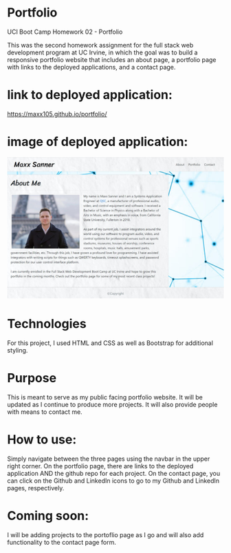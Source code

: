 # Portfolio
UCI Boot Camp Homework 02 - Portfolio

This was the second homework assignment for the full stack web development program at UC Irvine, in which the goal was to build a responsive portfolio website that includes an about page, a portfolio page with links to the deployed applications, and a contact page.

# link to deployed application:
https://maxx105.github.io/portfolio/

# image of deployed application:
![deployed application](Assets/deployed_app.JPG)

# Technologies
For this project, I used HTML and CSS as well as Bootstrap for additional styling.

# Purpose
This is meant to serve as my public facing portfolio website. It will be updated as I continue to produce more projects. It will also provide people with means to contact me.

# How to use: 
Simply navigate between the three pages using the navbar in the upper right corner. On the portfolio page, there are links to the deployed application AND the github repo for each project. On the contact page, you can click on the Github and LinkedIn icons to go to my Github and LinkedIn pages, respectively.

# Coming soon:
I will be adding projects to the portoflio page as I go and will also add functionality to the contact page form.
